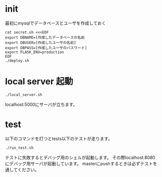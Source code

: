 

# init
最初にmysqlでデータベースとユーザを作成しておく

```
cat secret.sh <<<EOF
export DBNAME=[作成したデータベースの名前
export DBUSER=[作成したユーザの名前]
export DBPASS=[作成したユーザのパスワード]
export FLASK_ENV=production
EOF
./deploy.sh
```

# local server 起動
```
./local_server.sh
```
localhost:5000にサーバが立ちます。

# test
以下のコマンドを打つとtests以下のテストが走ります。
```
./run_test.sh
```
テストに失敗するとデバッグ用のシェルが起動します。
その際localhost:8080にデバッグ用サーバが起動しています。
masterにpushするときは必ずテストを通してください。


